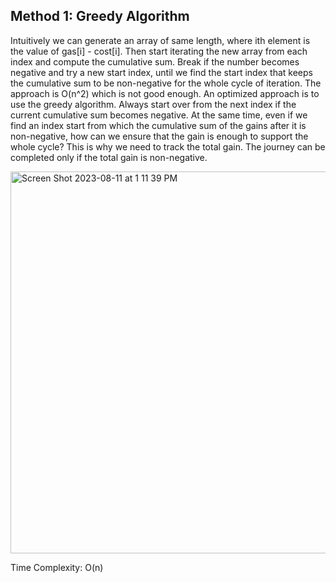 ## Method 1: Greedy Algorithm

Intuitively we can generate an array of same length, where ith element is the value of gas[i] - cost[i]. Then start iterating the new 
array from each index and compute the cumulative sum. Break if the number becomes negative and try a new start index, until we find the
start index that keeps the cumulative sum to be non-negative for the whole cycle of iteration. The approach is O(n^2) which is not good
enough. An optimized approach is to use the greedy algorithm. Always start over from the next index if the current cumulative sum 
becomes negative. At the same time, even if we find an index start from which the cumulative sum of the gains after it is non-negative,
how can we ensure that the gain is enough to support the whole cycle? This is why we need to track the total gain. The journey can be
completed only if the total gain is non-negative.

<img width="611" alt="Screen Shot 2023-08-11 at 1 11 39 PM" src="https://github.com/MaiJi97/Leetcode/assets/106039830/c49088de-2bfb-4fe1-bac8-294d10e6fccd.png">

Time Complexity: O(n)
